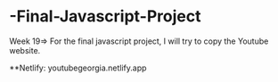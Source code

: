 # -Final-Javascript-Project
Week 19=> For the final javascript project, I will try to copy the Youtube website.

**Netlify: youtubegeorgia.netlify.app
